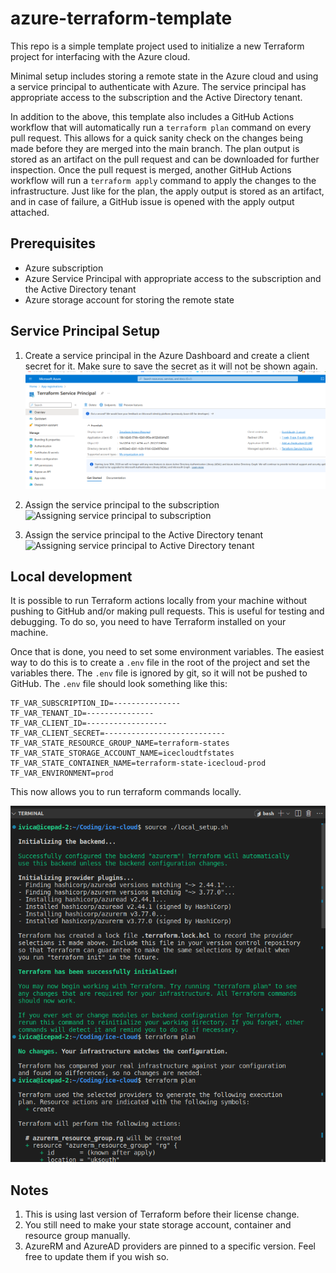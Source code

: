# azure-terraform-template
This repo is a simple template project used to initialize a new Terraform project for interfacing with the Azure cloud.

Minimal setup includes storing a remote state in the Azure cloud and using a service principal to authenticate with Azure. The service principal has appropriate access to the subscription and the Active Directory tenant.

In addition to the above, this template also includes a GitHub Actions workflow that will automatically run a `terraform plan` command on every pull request. This allows for a quick sanity check on the changes being made before they are merged into the main branch. The plan output is stored as an artifact on the pull request and can be downloaded for further inspection. Once the pull request is merged, another GitHub Actions workflow will run a `terraform apply` command to apply the changes to the infrastructure. Just like for the plan, the apply output is stored as an artifact, and in case of failure, a GitHub issue is opened with the apply output attached.

## Prerequisites
- Azure subscription
- Azure Service Principal with appropriate access to the subscription and the Active Directory tenant
- Azure storage account for storing the remote state

## Service Principal Setup

1. Create a service principal in the Azure Dashboard and create a client secret for it. Make sure to save the secret as it will not be shown again.
![Creating service principal](./service_principal.png)

2. Assign the service principal to the subscription
![Assigning service principal to subscription](./service_principal_subscription_assignment.png)

3. Assign the service principal to the Active Directory tenant
![Assigning service principal to Active Directory tenant](./service_principal_ad_assignment.png)

## Local development
It is possible to run Terraform actions locally from your machine without pushing to GitHub and/or making pull requests. This is useful for testing and debugging. To do so, you need to have Terraform installed on your machine.

Once that is done, you need to set some environment variables. The easiest way to do this is to create a `.env` file in the root of the project and set the variables there. The `.env` file is ignored by git, so it will not be pushed to GitHub. The `.env` file should look something like this:
```plaintext
TF_VAR_SUBSCRIPTION_ID=---------------
TF_VAR_TENANT_ID=---------------
TF_VAR_CLIENT_ID=------------------
TF_VAR_CLIENT_SECRET=---------------------------
TF_VAR_STATE_RESOURCE_GROUP_NAME=terraform-states
TF_VAR_STATE_STORAGE_ACCOUNT_NAME=icecloudtfstates
TF_VAR_STATE_CONTAINER_NAME=terraform-state-icecloud-prod
TF_VAR_ENVIRONMENT=prod

```

This now allows you to run terraform commands locally.

![Running terraform commands locally](image.png)

## Notes
1. This is using last version of Terraform before their license change.
2. You still need to make your state storage account, container and resource group manually.
3. AzureRM and AzureAD providers are pinned to a specific version. Feel free to update them if you wish so.